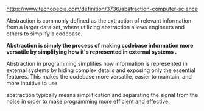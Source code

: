 https://www.techopedia.com/definition/3736/abstraction-computer-science

Abstraction is commonly defined as the extraction of
relevant information from a larger data set,
where utilizing abstraction allows engineers and others to simplify a codebase.

**Abstraction is simply the process of making codebase
information more versatile by simplifying
how it's represented in external systems .**

Abstraction in programming simplifies how information is represented in external systems by hiding complex details and exposing only the essential features.
This makes the codebase more versatile, easier to maintain, and more intuitive to use

abstraction typically means simplification and separating
the signal from the noise
in order to make programming more efficient and effective.